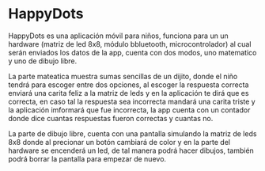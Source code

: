 # HappyDots

HappyDots es una aplicación móvil para niños, funciona para un un hardware (matriz de led 8x8, módulo bbluetooth, microcontrolador) al cual serán enviados los
datos de la app, cuenta con dos modos, uno matematico y uno de dibujo libre. 

La parte mateatica muestra sumas sencillas de un dijito, donde el niño tendrá para escoger entre dos opciones, 
al escoger la respuesta correcta enviará una carita feliz a la matriz de leds y en la aplicación te dirá que es correcta, en caso tal la 
respuesta sea incorrecta mandará una carita triste y la aplicación imformará que fue incorrecta, 
la app cuenta con un contador donde dice cuantas respuestas fueron correctas y cuantas no. 

La parte de dibujo libre, cuenta con una pantalla simulando la matriz de leds 8x8 donde al precionar un botón cambiará de color y en la parte del hardware 
se encenderá un led, de tal manera podrá hacer dibujos, también podrá borrar la pantalla para empezar de nuevo.
